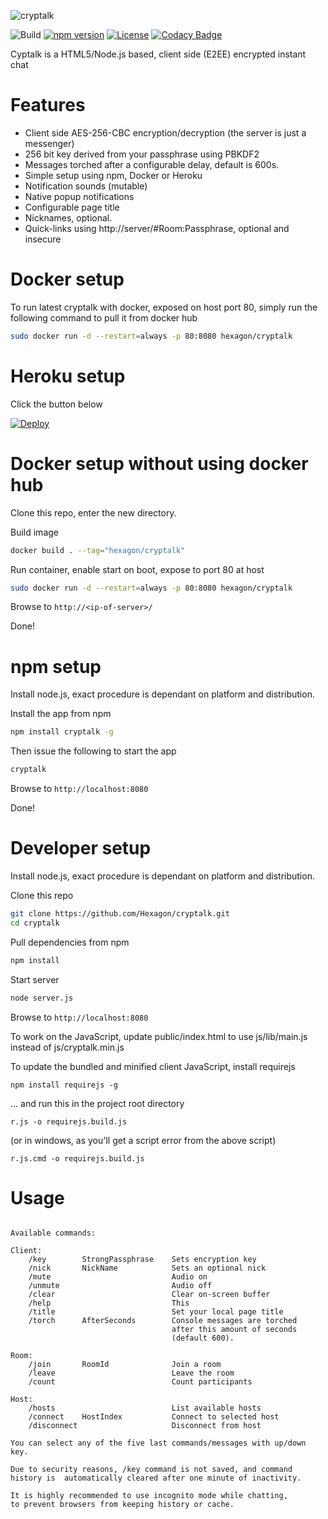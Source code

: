 ![cryptalk](/docs/screenshot.png)

![Build](https://travis-ci.org/Hexagon/cryptalk.svg)
[![npm version](https://badge.fury.io/js/cryptalk.svg)](https://badge.fury.io/js/cryptalk)
[![License](https://img.shields.io/badge/license-MIT-blue.svg)](LICENSE.md)
[![Codacy Badge](https://app.codacy.com/project/badge/Grade/753ef40cec1747c2b5025f834635375b)](https://www.codacy.com/gh/Hexagon/cryptalk/dashboard?utm_source=github.com&amp;utm_medium=referral&amp;utm_content=Hexagon/cryptalk&amp;utm_campaign=Badge_Grade)

Cyptalk is a HTML5/Node.js based, client side (E2EE) encrypted instant chat


Features
========

  * Client side AES-256-CBC encryption/decryption (the server is just a messenger)
  * 256 bit key derived from your passphrase using PBKDF2
  * Messages torched after a configurable delay, default is 600s.
  * Simple setup using npm, Docker or Heroku
  * Notification sounds (mutable)
  * Native popup notifications
  * Configurable page title
  * Nicknames, optional.
  * Quick-links using http://server/#Room:Passphrase, optional and insecure


Docker setup
========

To run latest cryptalk with docker, exposed on host port 80, simply run the following command to pull it from docker hub

```bash
sudo docker run -d --restart=always -p 80:8080 hexagon/cryptalk
```


Heroku setup 
========

Click the button below

[![Deploy](https://www.herokucdn.com/deploy/button.png)](https://heroku.com/deploy?template=https://github.com/hexagon/cryptalk)



Docker setup without using docker hub
========

Clone this repo, enter the new directory.

Build image
```bash
docker build . --tag="hexagon/cryptalk"
```

Run container, enable start on boot, expose to port 80 at host
```bash
sudo docker run -d --restart=always -p 80:8080 hexagon/cryptalk
```

Browse to ```http://<ip-of-server>/```

Done!



npm setup
========

Install node.js, exact procedure is dependant on platform and distribution.

Install the app from npm
```bash
npm install cryptalk -g
````

Then issue the following to start the app

```bash
cryptalk
```

Browse to ```http://localhost:8080```

Done!



Developer setup
========

Install node.js, exact procedure is dependant on platform and distribution.

Clone this repo
```bash
git clone https://github.com/Hexagon/cryptalk.git
cd cryptalk
```

Pull dependencies from npm
```bash
npm install
```

Start server
```bash
node server.js
```

Browse to ```http://localhost:8080```


To work on the JavaScript, update public/index.html to use js/lib/main.js instead of js/cryptalk.min.js


To update the bundled and minified client JavaScript, install requirejs

```
npm install requirejs -g
```

... and run this in the project root directory

```
r.js -o requirejs.build.js
```

(or in windows, as you'll get a script error from the above script)

```
r.js.cmd -o requirejs.build.js
```


Usage
========

```

Available commands:

Client:                                                    			
	/key		StrongPassphrase	Sets encryption key                 
	/nick		NickName			Sets an optional nick                   
	/mute  							Audio on									
	/unmute  						Audio off									
	/clear							Clear on-screen buffer                      
	/help							This                                        
	/title							Set your local page title					
	/torch		AfterSeconds		Console messages are torched  		
									after this amount of seconds 					
									(default 600).									

Room:                                                    				
	/join		RoomId				Join a room	                            
	/leave							Leave the room                              
	/count							Count participants                          

Host:  		                                                    	
	/hosts							List available hosts                   		
	/connect	HostIndex			Connect to selected host               	
	/disconnect						Disconnect from host    			        

You can select any of the five last commands/messages with up/down key.

Due to security reasons, /key command is not saved, and command         
history is  automatically cleared after one minute of inactivity.       

It is highly recommended to use incognito mode while chatting, 
to prevent browsers from keeping history or cache.            


```
